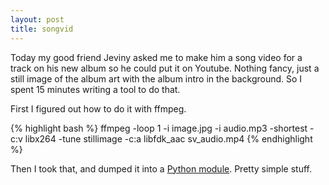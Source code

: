 ```yaml
---
layout: post
title: songvid
---
```


Today my good friend Jeviny asked me to make him a song video for a track on his new album so he could put it on Youtube. Nothing fancy, just a still image of the album art with the album intro in the background. So I spent 15 minutes writing a tool to do that.

First I figured out how to do it with ffmpeg.

{% highlight bash %}
ffmpeg -loop 1 -i image.jpg -i audio.mp3 -shortest -c:v libx264 -tune stillimage -c:a libfdk_aac sv_audio.mp4
{% endhighlight %}

Then I took that, and dumped it into a [Python module](https://github.com/blha303/songvid/blob/master/songvid/songvid.py#L9). Pretty simple stuff.
